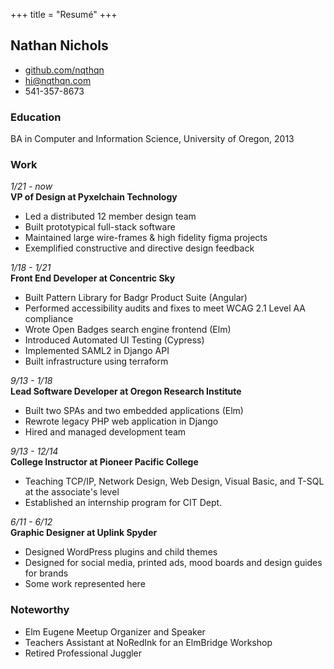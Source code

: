 +++
title = "Resumé"
+++


## Nathan Nichols

 - [github.com/nqthqn](https://github.com/nqthqn)
 - hi@nqthqn.com
 - 541-357-8673

### Education

BA in Computer and Information Science, University of Oregon, 2013

### Work
_1/21 - now_   
**VP of Design at Pyxelchain Technology**

* Led a distributed 12 member design team
* Built prototypical full-stack software
* Maintained large wire-frames & high fidelity figma projects
* Exemplified constructive and directive design feedback

_1/18 - 1/21_   
**Front End Developer at Concentric Sky**

* Built Pattern Library for Badgr Product Suite (Angular)
* Performed accessibility audits and fixes to meet WCAG 2.1 Level AA compliance
* Wrote Open Badges search engine frontend (Elm)
* Introduced Automated UI Testing (Cypress)
* Implemented SAML2 in Django API
* Built infrastructure using terraform

_9/13 - 1/18_   
**Lead Software Developer at Oregon Research Institute**

* Built two SPAs and two embedded applications (Elm)
* Rewrote legacy PHP web application in Django
* Hired and managed development team

_9/13 - 12/14_   
**College Instructor at Pioneer Pacific College**

* Teaching TCP/IP, Network Design, Web Design, Visual Basic, and T-SQL at the associate's level
* Established an internship program for CIT Dept.

_6/11 - 6/12_   
**Graphic Designer at Uplink Spyder**

* Designed WordPress plugins and child themes
* Designed for social media, printed ads, mood boards and design guides for brands
* Some work represented here

### Noteworthy

* Elm Eugene Meetup Organizer and Speaker
* Teachers Assistant at NoRedInk for an ElmBridge Workshop
* Retired Professional Juggler
